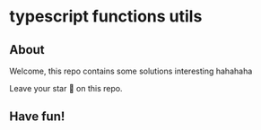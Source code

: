 # typescript functions utils

## About
Welcome, this repo contains some solutions interesting hahahaha

Leave your star 🌟 on this repo.

## Have fun!

